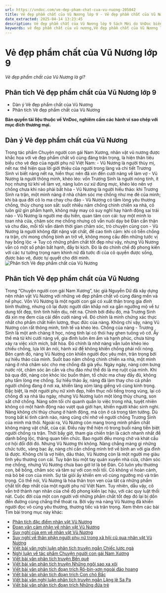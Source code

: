 ```yaml
---
url: https://vndoc.com/ve-dep-pham-chat-cua-vu-nuong-205042
title: Vẻ đẹp phẩm chất của Vũ Nương lớp 9 - Vẻ đẹp phẩm chất của Vũ Nương là gì? - VnDoc.com
date_extracted: 2025-04-14 13:23:45
description: Vẻ đẹp phẩm chất của Vũ Nương lớp 9 Sách Mới do VnDoc biên soạn nhằm giúp các em HS hiểu hơn về nhân vật Vũ Nương trong tác phẩm Chuyện người con gái Nam Xương.
keywords: vẻ đẹp phẩm chất của vũ nương,Vẻ đẹp phẩm chất của Vũ Nương là gì,Phân tích Vẻ đẹp phẩm chất của Vũ Nương,5 phẩm chất của Vũ Nương,người con gái nam xương,vẻ đẹp của vũ nương,suy nghĩ về thân phận người phụ nữ trong xã hội cũ qua nhân vật vũ nương,cảm nhận về nhân vật vũ nương,cảm nhận của em về nhân vật vũ nương,phân tích nhân vật vũ nương,chuyện người con gái nam xương,phân tích vẻ đẹp của vũ nương,cảm nhận nhân vật vũ nương
---
```


# Vẻ đẹp phẩm chất của Vũ Nương lớp 9
 _Vẻ đẹp phẩm chất của Vũ Nương là gì?_
## **Phân tích Vẻ đẹp phẩm chất của Vũ Nương lớp 9**
  * Dàn ý Vẻ đẹp phẩm chất của Vũ Nương
  * Phân tích Vẻ đẹp phẩm chất của Vũ Nương

**Bản quyền tài liệu thuộc về VnDoc, nghiêm cấm các hành vi sao chép với mục đích thương mại.**
## **Dàn ý Vẻ đẹp phẩm chất của Vũ Nương**
Trong tác phẩm Chuyện người con gái Nam Xương, nhân vật vũ nương được khắc họa với vẻ đẹp phẩm chất vô cùng đáng trân trọng, là hiện thân tiêu biểu cho vẻ đẹp của người phụ nữ Việt Nam:
\- Vũ Nương là người thùy mị, nết na: thể hiện qua lời giới thiệu của người trong làng và chi tiết Trương Sinh vì biết nàng nết na, hiền thục nên đã xin đến cưới nàng về làm vợ
\- Vũ Nương là người thông minh, khéo léo: vốn Trương Sinh là người nóng tính, ít học nhưng từ khi về làm vợ, nàng luôn cư xử đúng mực, khéo léo nên vợ chồng chưa khi nào phải bất hòa
\- Vũ Nương là người hiếu thảo: khi Trương Sinh ra trận, một mình nàng ở nhà chăm sóc mẹ chồng như mẹ đẻ của mình; khi bà qua đời cô lo ma chay chu đáo
\- Vũ Nương có tấm lòng yêu thương chồng, thủy chung son sắt: suốt nhiều năm chồng chinh chiến xa nhà, cô luôn giữ gìn phẩm hạnh, không mảy may có suy nghĩ hay hành động sai trái nào
\- Vũ Nương là người mẹ dịu hiền, quan tâm con cái: tuy một mình lo toan nhà cửa, chăm sóc mẹ chồng nhưng cô vẫn nuôi dạy bé Đản cẩn thận và chu đáo, mỗi tối vẫn dành thời gian chăm sóc, trò chuyện cùng con
\- Vũ Nương là người không đặt nặng vật chất, đề cao tình cảm: khi cô tiễn chồng ra trận, chỉ mong chồng bình an trở về, không mong cầu đến những tước vị hay bổng lộc
→ Tuy có những phẩm chất tốt đẹp như vậy, nhưng Vũ Nương vẫn có một số phận bất hạnh, đầy bi kịch. Đó là do chính chế độ phong kiến với các tư tưởng trọng nam khinh nữ đã tước đi của cô quyền được sống, được bảo vệ, được tự quyết cho đời mình.
![Phân tích Vẻ đẹp phẩm chất của Vũ Nương](https://luatduonggia.vn/wp-content/uploads/2024/08/mo-bai-chuyen-nguoi-con-gai-nam-xuong-chon-loc-hay-nhat.png)
## **Phân tích Vẻ đẹp phẩm chất của Vũ Nương**
Trong “Chuyện người con gái Nam Xương”, tác giả Nguyễn Dữ đã xây dựng nên nhân vật Vũ Nương với những vẻ đẹp phẩm chất vô cùng đáng mến và nể phục.
Vốn Vũ Nương là một người con gái có xuất thân trong gia đình bình thường, nhưng cô lại được người dân khắp nơi xa gần ngưỡng mộ về tư dung tốt đẹp, tính tình hiền dịu, nết na. Chính bởi điều đó, mà Trương Sinh đã xin mẹ đem của cải đến cưới nàng về. Đó chính là minh chứng xác thực nhất cho phẩm chất hiền lương, thục đức của nàng.
Không chỉ vậy, nàng Vũ Nương còn rất thông minh, tinh tế và khéo léo. Chồng của nàng - Trương Sinh là một anh chàng ít học, nóng tính lại có thói hay ghen tuông vô cớ. Ấy thế mà từ khi cưới nàng về, gia đình luôn êm ấm và hạnh phúc, chưa từng xảy ra việc xích mích, bất hòa. Đó chính là nhờ nàng vẫn luôn khéo léo chiều chồng, lựa lời ăn nói, hành xử để không khiến chồng phải nổi nóng.
Bên cạnh đó, nàng Vũ Nương còn khiến người đọc yêu mến, trân trọng bởi sự hiếu thảo của mình. Suốt bao năm chồng chinh chiến xa nhà, một mình nàng ở nhà chăm sóc cho mẹ chồng đã già yếu. Ngày ngày, nàng cơm bưng nước rót, chăm sóc ân cần và chu đáo như thể đó là mẹ ruột của mình. Khi bà qua đời, nàng còn khóc lóc buồn thảm, tổ chức ma chay đầy đủ, không phụ tấm lòng mẹ chồng. Sự hiếu thảo ấy, nàng đã làm thay cho cả phần người chồng đang ở nơi xa, khiến làng xóm láng giềng vô cùng kính trọng.
Đặc biệt, là một người phụ nữ xinh đẹp, hiền thục nổi tiếng trong vùng, lại có chồng đi xa nhà lâu ngày, nhưng Vũ Nương luôn một lòng thủy chung, son sắt chờ chồng. Nàng sớm tối chỉ quanh quẩn lo việc trong nhà, tuyệt nhiên không có một hành động nào vượt quá giới hạn, khiến người khác sinh nghi. Nàng không chỉ thủy chung ở hành động, mà còn ở cả trong tâm tưởng. Dù trong bất kì tình cảnh nào, nàng cũng chỉ nhớ về người chồng Trương Sinh của mình mà thôi.
Ngoài ra, Vũ Nương còn mang trong mình phẩm chất không màng vật chất, của cải. Điều này thể hiện rõ trong buổi nàng tiễn biệt người chồng ra trận. Thời bấy giờ, tham gia chiến trận là cách nhanh nhất để dành bổng lộc, thăng quan tiến chức. Bao người đều mong chờ và khát cầu cơ hội đổi đời đó. Nhưng Vũ Nương thì không. Nàng chẳng màng gì những chức tước, vàng bạc ấy, nàng chỉ cần chồng mình trở về bình an với gia đình là được.
Không chỉ là vợ hiền, dâu thảo, Vũ Nương còn là một người mẹ giàu tình yêu thương con cái. Tuy bận bịu một tay quán xuyến nhà cửa, chăm sóc mẹ chồng, nhưng Vũ Nương chưa bao giờ lơ là bé Đản. Cô luôn yêu thương con, bế bồng, chăm sóc và tâm sự với con mỗi tối. Cô không vì hoàn cảnh, mà bỏ bê con của mình. Sự tài giỏi ấy khiến em vô cùng ngưỡng mộ và trân trọng.
Có thể nói, Vũ Nương là hóa thân trọn vẹn của tất cả những phẩm chất tốt đẹp nhất của một người phụ nữ Việt Nam. Tuy nhiên, dẫu vậy, cô vẫn trở thành nạn nhân của chế độ phong kiến lạc hậu, với các quy luật thối nát. Cuộc đời của một con người với những phẩm chất tốt đẹp đó lại bị dồn đến đường cùng chẳng thể thoát ra. Bởi vậy mà nàng Vũ Nương đã khiến người đọc vô cùng yêu thương, thương tiếc và trân trọng.
Xem thêm các bài Tìm bài trong mục này khác:
  * [Phân tích đặc điểm nhân vật Vũ Nương](</dac-diem-nhan-vat-vu-nuong-266631>)
  * [Đoạn văn cảm nhận về nhân vật Vũ Nương](</viet-doan-van-ngan-khoang-15-den-20-dong-trinh-nay-cam-nhan-cua-em-ve-nhan-vat-vu-nuong-205031>)
  * [Suy nghĩ của em về nhân vật Vũ Nương](</suy-nghi-cua-em-ve-nhan-vat-vu-nuong-trong-tac-pham-chuyen-nguoi-con-gai-nam-xuong-cua-nguyen-du-133354>)
  * [Suy nghĩ về thân phận người phụ nữ trong xã hội cũ qua nhân vật Vũ Nương ](</suy-nghi-ve-than-phan-nguoi-phu-nu-trong-xa-hoi-cu-qua-nhan-vat-vu-nuong-o-chuyen-nguoi-con-gai-nam-xuong-cua-nguyen-du-126148>)
  * [Viết bài văn nghị luận phân tích truyện ngắn Chiếc lược ngà](</nghi-luan-ve-truyen-ngan-chiec-luoc-nga-165367>)
  * [Nghị luận về tác phẩm Chuyện người con gái Nam Xương ](</nghi-luan-van-hoc-chuyen-nguoi-con-gai-nam-xuong-162079>)
  * [Viết bài văn phân tích truyện Bến quê](</phan-tich-truyen-ben-que-lam-noi-ro-nhung-noi-niem-nhung-tieng-thuong-lam-ta-xuc-dong-172803>)
  * [Viết bài văn phân tích truyện Những ngôi sao xa xôi ](</phan-tich-nhung-ngoi-sao-xa-xoi-cua-le-minh-khue-88521>)
  * [Viết bài văn phân tích đoạn trích Rô-bin-xơn ngoài đảo hoang](</van-mau-lop-9-phan-tich-doan-ro-bin-xon-ngoai-dao-hoang-trong-tieu-thuyet-ro-bin-xon-cru-xo-cua-di-pho-101171>)
  * [Viết bài văn phân tích đoạn trích Con chó Bấc](</phan-tich-doan-trich-con-cho-bac-trong-tieng-goi-noi-hoang-da-cua-giac-lan-don-95185>)
  * [Viết bài văn nghị luận phân tích truyện ngắn Lặng lẽ Sa Pa](</nghi-luan-ve-tac-pham-lang-le-sa-pa-cua-nguyen-thanh-long-173026>)
  * [Viết bài văn phân tích đoạn trích Những đứa trẻ](</van-mau-lop-9-phan-tich-doan-trich-nhung-dua-tre-trong-hoi-ki-thoi-tho-au-cua-mac-xim-gor-ki-101489>)

